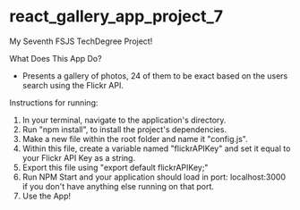 # react_gallery_app_project_7
 My Seventh FSJS TechDegree Project! 

What Does This App Do?
- Presents a gallery of photos, 24 of them to be exact based on the users search using the Flickr API.

Instructions for running:
1. In your terminal, navigate to the application's directory.
2. Run "npm install", to install the project's dependencies.
3. Make a new file within the root folder and name it "config.js".
4. Within this file, create a variable named "flickrAPIKey" and set it equal to your Flickr API Key as a string.
5. Export this file using "export default flickrAPIKey;"
6. Run NPM Start and your application should load in port: localhost:3000 if you don't have anything else running on that port.
7. Use the App!